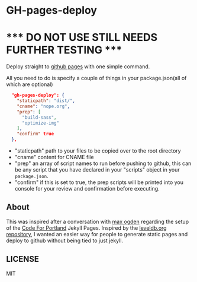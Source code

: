 # GH-pages-deploy

# *** DO NOT USE STILL NEEDS FURTHER TESTING ***
<!-- [![NPM](https://nodei.co/npm/gh-pages-deploy.png?downloads=true)](https://npmjs.org/package/gh-pages-deploy) -->

Deploy straight to [github pages]() with one simple command.

All you need to do is specify a couple of things in your package.json(all of which are optional)

``` JSON
  "gh-pages-deploy": {
    "staticpath": "dist/",
    "cname": "nope.org",
    "prep": [
      "build-sass",
      "optimize-img"
    ],
    "confirm" true
  },

```

* "staticpath" path to your files to be copied over to the root directory
* "cname" content for CNAME file
* "prep" an array of script names to run before pushing to github, this can be
any script that you have declared in your "scripts" object in your `package.json`.
* "confirm" if this is set to true, the prep scripts will be printed into you
console for your review and confirmation before executing.

## About

This was inspired after a conversation with [max ogden]() regarding the setup of
the [Code For Portland]() Jekyll Pages. Inspired by the [
leveldb.org repository](https://github.com/Level/leveldb.org/blob/master/package.json#L13), I
wanted an easier way for people to generate static pages and deploy to github without
being tied to just jekyll.

## LICENSE

MIT



